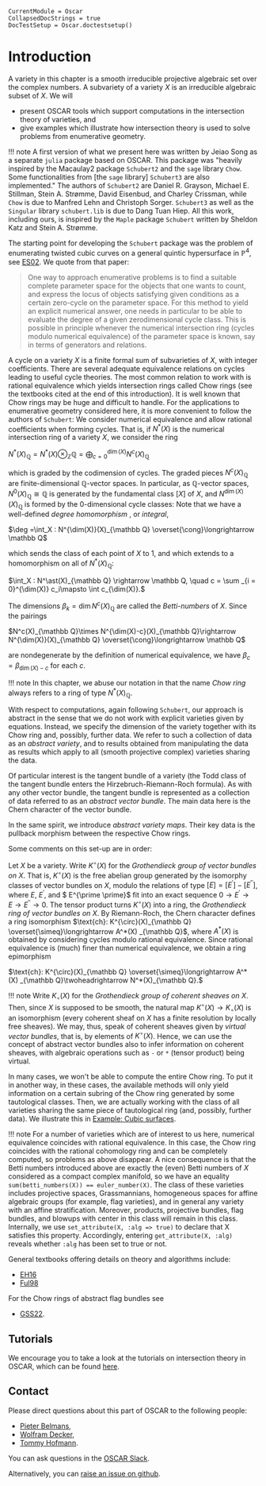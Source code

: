 ```@meta
CurrentModule = Oscar
CollapsedDocStrings = true
DocTestSetup = Oscar.doctestsetup()
```

# Introduction

A variety in this chapter is a smooth irreducible projective algebraic set over the complex numbers. A subvariety
of a variety $X$ is an irreducible algebraic subset of $X$. We will
- present OSCAR tools which support computations in the intersection theory of varieties, and
- give examples which illustrate how intersection theory is used to solve problems from enumerative geometry.

!!! note
    A first version of what we present here was written by Jeiao Song as a separate `julia` package based on OSCAR.
    This package was "heavily inspired by the Macaulay2 package `Schubert2` and the `sage` library `Chow`.
    Some functionalities from [the `sage` library] `Schubert3` are also implemented."
    The authors of `Schubert2` are Daniel R. Grayson, Michael E. Stillman, Stein A. Strømme, David Eisenbud, and Charley Crissman,
    while `Chow` is due to Manfred Lehn and Christoph Sorger. `Schubert3` as well as the `Singular` library `schubert.lib` is due
    to Dang Tuan Hiep. All this work, including ours, is inspired by the `Maple` package `Schubert` written
    by Sheldon Katz and Stein A. Strømme.

The starting point for developing the `Schubert` package was the problem of enumerating twisted cubic curves
on a general quintic hypersurface in $\mathbb P^4$, see [ES02](@cite). We quote from that paper:

> One way to approach enumerative problems is to find a suitable complete parameter space for the objects that one wants to count, and express the locus of objects satisfying given conditions as a certain zero-cycle on the parameter space. For this method to yield an explicit numerical answer, one needs in particular to be able to evaluate the degree of a given zerodimensional cycle class. This is possible in principle whenever the numerical intersection ring (cycles modulo numerical equivalence) of the parameter space is known, say in terms of generators and relations.

A cycle on a variety $X$ is a finite formal sum of subvarieties of $X$, with integer coefficients.
There are several adequate equivalence relations on cycles leading to useful cycle theories. The most common relation to
work with is rational equivalence which yields intersection rings called Chow rings (see the textbooks cited at the end
of this introduction). It is well known that Chow rings may be huge and difficult to handle. For the applications to
enumerative geometry considered here, it is more convenient to follow the authors of `Schubert`: We consider
numerical equivalence and allow rational coefficients when forming cycles. That is, if $N^\ast(X)$ is the numerical
intersection ring of a variety $X$, we consider the ring

$N^\ast(X)_{\mathbb Q} = N^\ast(X) \otimes_{\mathbb Z} {\mathbb Q} = \bigoplus^{\dim(X)}_{c=0} N^c(X)_{\mathbb Q}$

which is graded by the codimension of cycles. The graded pieces $N^c(X)_{\mathbb Q}$ are finite-dimensional
$\mathbb Q$-vector spaces. In particular, as $\mathbb Q$-vector spaces, $N^{0}(X)_{\mathbb Q}\cong\mathbb Q$ is
generated by the fundamental class $\left[X\right]$ of $X$, and $N^{\dim(X)}(X)_{\mathbb Q}$ is formed by the 0-dimensional
cycle classes: Note that we have a well-defined *degree homomorphism* , or *integral*,

$\deg =\int_X : N^{\dim(X)}(X)_{\mathbb Q}  \overset{\cong}\longrightarrow \mathbb Q$

which sends the class of each point of $X$ to 1, and which extends to a homomorphism on all of $N^\ast(X)_{\mathbb Q}$:

$\int_X : N^\ast(X)_{\mathbb Q} \rightarrow \mathbb Q,  \quad c = \sum _{i = 0}^{\dim(X)} c_i\mapsto \int c_{\dim(X)}.$

The dimensions $\beta_k = \dim N^c(X)_{\mathbb Q}$ are called the *Betti-numbers* of $X$.
Since the pairings

$N^c(X)_{\mathbb Q}\times N^{\dim(X)-c}(X)_{\mathbb Q}\rightarrow N^{\dim(X)}(X)_{\mathbb Q} \overset{\cong}\longrightarrow \mathbb Q$

are nondegenerate by the definition of numerical equivalence, we have $\beta_c = \beta_{\dim(X)-c}$ for each $c$.

!!! note
    In this chapter, we abuse our notation in that the name *Chow ring* always refers to a ring of type $N^\ast(X)_{\mathbb Q}$.

With respect to computations, again following `Schubert`, our approach is abstract in the
sense that we do not work with explicit varieties given by equations. Instead, we specify the
dimension of the variety together with its Chow ring and, possibly, further data. We refer to such
a collection of data as an *abstract variety*, and to results obtained from manipulating
the data as results which apply to all (smooth projective complex) varieties sharing the data.

Of particular interest is the tangent bundle of a variety (the Todd class of the
tangent bundle enters the Hirzebruch-Riemann-Roch formula). As with any other vector bundle,
the tangent bundle is represented as a collection of data referred to as an *abstract vector bundle*.
The main data here is the Chern character of the vector bundle.

In the same spirit, we introduce  *abstract variety maps*. Their key data is the pullback
morphism between the respective Chow rings.

Some comments on this set-up are in order:

Let $X$ be a variety. Write $K^{\circ}(X)$  for the *Grothendieck group of vector bundles on $X$*. That is,
$K^{\circ} (X)$ is the free abelian group generated by the isomorphy classes of vector bundles on $X$,
modulo the relations of type $[E]=[E^{\prime}]-[E^{\prime \prime}]$, where $E$, $E^\prime$, and
$ E^{\prime \prime}$ fit into an exact sequence
$0\rightarrow E^\prime \rightarrow E \rightarrow E^{\prime \prime} \rightarrow 0$.
The tensor product turns $K^{\circ}(X)$ into a ring,  the *Grothendieck ring of vector bundles on $X$*.
By Riemann-Roch, the Chern character defines a ring isomorphism $\text{ch}: K^{\circ}(X)_{\mathbb Q}
\overset{\simeq}\longrightarrow A^*(X) _{\mathbb Q}$, where $A^*(X)$ is obtained by considering cycles
modulo rational equivalence. Since rational equivalence is (much) finer than
numerical equivalence, we obtain a ring epimorphism

$\text{ch}: K^{\circ}(X)_{\mathbb Q}
\overset{\simeq}\longrightarrow A^*(X) _{\mathbb Q}\twoheadrightarrow N^*(X)_{\mathbb Q}.$

!!! note
    Write $K_{\circ} (X)$  for the *Grothendieck group of coherent sheaves on $X$*.
    Then, since $X$ is supposed to be smooth, the natural map $K^{\circ} (X)\rightarrow K_{\circ} (X)$ is an isomorphism
    (every coherent sheaf on $X$ has a finite resolution by locally free sheaves). We may, thus, speak of coherent sheaves
    given by *virtual vector bundles*, that is, by elements of $K^{\circ} (X)$. Hence,  we can use the concept of abstract
    vector bundles also to infer information on coherent sheaves, with algebraic operations such as `-` or `*` (tensor product)
    being virtual.

In many cases, we won't be able to compute the entire Chow ring. To put it in another way, in these cases, the available methods will only
yield information on a certain subring of the Chow ring generated by some tautological classes. Then, we are actually working
with the class of all varieties sharing the same piece of tautological ring (and, possibly, further data). We illustrate this in
[Example: Cubic surfaces](@ref).

!!! note
    For a number of varieties which are of interest to us here, numerical equivalence coincides with rational equivalence.
    In this case, the Chow ring coincides with the rational cohomology ring and can be completely computed, so problems
    as above disappear. A nice consequence is that the Betti numbers introduced above are exactly the (even) Betti numbers
    of $X$ considered as a compact complex manifold, so we have an equality `sum(betti_numbers(X)) == euler_number(X)`.
    The class of these varieties includes projective spaces, Grassmannians, homogeneous spaces for affine algebraic
    groups (for example, flag varieties), and in general any variety with an affine stratification. Moreover, products,
    projective bundles, flag bundles, and blowups with center in this class will remain in this class. Internally, we use
    `set_attribute(X, :alg => true)` to declare that X satisfies this property. Accordingly, entering `get_attribute(X, :alg)`
	reveals whether `:alg` has been set to true or not.

General textbooks offering details on theory and algorithms include:
- [EH16](@cite)
- [Ful98](@cite)

For the Chow rings of abstract flag bundles see
- [GSS22](@cite).


## Tutorials

We encourage you to take a look at the tutorials on intersection theory in OSCAR,
which can be found [here](https://www.oscar-system.org/tutorials/IntersectionTheory/).


## Contact

Please direct questions about this part of OSCAR to the following
people:
* [Pieter Belmans](https://pbelmans.ncag.info/),
* [Wolfram Decker](https://math.rptu.de/en/wgs/agag/people/head/decker),
* [Tommy Hofmann](https://www.thofma.com/).

You can ask questions in the [OSCAR Slack](https://www.oscar-system.org/community/#slack).

Alternatively, you can [raise an issue on github](https://www.oscar-system.org/community/#how-to-report-issues).
